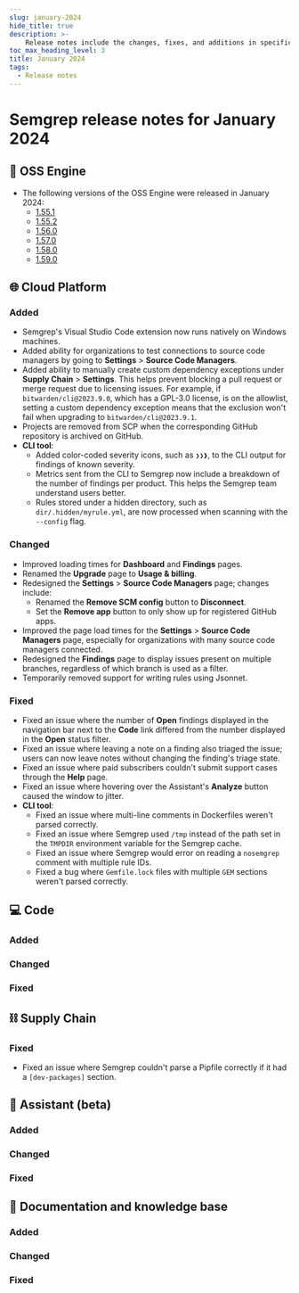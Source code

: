 ```yaml
---
slug: january-2024
hide_title: true
description: >-
    Release notes include the changes, fixes, and additions in specific versions of Semgrep.
toc_max_heading_level: 3
title: January 2024
tags:
  - Release notes
---
```


# Semgrep release notes for January 2024

## 🔧 OSS Engine

* The following versions of the OSS Engine were released in January 2024:
  * [<i class="fas fa-external-link fa-xs"></i>1.55.1](https://github.com/semgrep/semgrep/releases/tag/v1.55.1)
  * [<i class="fas fa-external-link fa-xs"></i>1.55.2](https://github.com/semgrep/semgrep/releases/tag/v1.55.2)
  * [<i class="fas fa-external-link fa-xs"></i>1.56.0](https://github.com/semgrep/semgrep/releases/tag/v1.56.0)
  * [<i class="fas fa-external-link fa-xs"></i>1.57.0](https://github.com/semgrep/semgrep/releases/tag/v1.57.0)
  * [<i class="fas fa-external-link fa-xs"></i>1.58.0](https://github.com/semgrep/semgrep/releases/tag/v1.58.0)
  * [<i class="fas fa-external-link fa-xs"></i>1.59.0](https://github.com/semgrep/semgrep/releases/tag/v1.59.0)

## 🌐 Cloud Platform

### Added

* Semgrep's Visual Studio Code extension now runs natively on Windows machines.
* Added ability for organizations to test connections to source code managers by going to
  **Settings** > **Source Code Managers**.
* Added ability to manually create custom dependency exceptions under **Supply
  Chain** > **Settings**. This helps prevent blocking a pull request or merge
  request due to licensing issues. For example, if `bitwarden/cli@2023.9.0`,
  which has a GPL-3.0 license, is on the allowlist, setting a custom dependency
  exception means that the exclusion won't fail when upgrading to
  `bitwarden/cli@2023.9.1`.
* Projects are removed from SCP when the corresponding GitHub repository is
  archived on GitHub.
* **CLI tool**: 
  * Added color-coded severity icons, such as `❯❯❱`, to the CLI
  output for findings of known severity.
  * Metrics sent from the CLI to Semgrep now include a breakdown of the number
  of findings per product. This helps the Semgrep team understand users better.
  * Rules stored under a hidden directory, such as
  `dir/.hidden/myrule.yml`, are now processed when scanning with the `--config`
  flag.

### Changed

* Improved loading times for **Dashboard** and **Findings** pages.
* Renamed the **Upgrade** page to **Usage & billing**.
* Redesigned the **Settings** > **Source Code Managers** page; changes include:
  * Renamed the **Remove SCM config** button to **Disconnect**.
  * Set the **Remove app** button to only show up for registered GitHub apps.
* Improved the page load times for the **Settings** > **Source Code Managers**
  page, especially for organizations with many source code managers connected.
* Redesigned the **Findings** page to display issues present on multiple branches,
  regardless of which branch is used as a filter.
* Temporarily removed support for writing rules using Jsonnet.

### Fixed

* Fixed an issue where the number of **Open** findings displayed in the
  navigation bar next to the **Code** link differed from the number displayed in
  the **Open** status filter.
* Fixed an issue where leaving a note on a finding also triaged the issue; users
  can now leave notes without changing the finding's triage state.
* Fixed an issue where paid subscribers couldn't submit support cases through
  the **Help** page.
* Fixed an issue where hovering over the Assistant's **Analyze** button caused
  the window to jitter.
* **CLI tool**: 
  * Fixed an issue where multi-line comments in Dockerfiles weren't
  parsed correctly.
  * Fixed an issue where Semgrep used `/tmp` instead of the path set
    in the `TMPDIR` environment variable for the Semgrep cache.
  * Fixed an issue where Semgrep would error on reading a
    `nosemgrep` comment with multiple rule IDs.
  * Fixed a bug where `Gemfile.lock` files with multiple `GEM`
    sections weren't parsed correctly.

## 💻 Code

### Added

### Changed

### Fixed

## ⛓️ Supply Chain

### Fixed

* Fixed an issue where Semgrep couldn't parse a Pipfile correctly if it had a
  `[dev-packages]` section.

## 🤖 Assistant (beta)

### Added

### Changed

### Fixed

## 📝 Documentation and knowledge base

### Added

### Changed

### Fixed